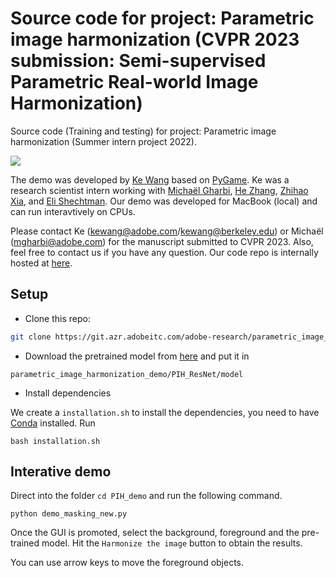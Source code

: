 # Source code for project: Parametric image harmonization (CVPR 2023 submission: Semi-supervised Parametric Real-world Image Harmonization)
Source code (Training and testing) for project: Parametric image harmonization (Summer intern project 2022). 

<img src='github_images/Figure_teaser.png'>


The demo was developed by [Ke Wang](people.eecs.berkeley.edu/~kewang) based on [PyGame](https://www.pygame.org/news). Ke was a research scientist intern working with [Michaël Gharbi](http://mgharbi.com/), [He Zhang](https://sites.google.com/site/hezhangsprinter/), [Zhihao Xia](https://likesum.github.io/), and [Eli Shechtman](https://research.adobe.com/person/eli-shechtman/). Our demo was developed for MacBook (local) and can run interavtively on CPUs.

Please contact Ke (kewang@adobe.com/kewang@berkeley.edu) or Michaël (mgharbi@adobe.com) for the manuscript submitted to CVPR 2023. Also, feel free to contact us if you have any question. Our code repo is internally hosted at [here](https://git.azr.adobeitc.com/mgharbi/PIH).

## Setup

- Clone this repo:
```bash
git clone https://git.azr.adobeitc.com/adobe-research/parametric_image_harmonization_demo.git
```

- Download the pretrained model from [here](https://adobe-my.sharepoint.com/:u:/p/kewang/EWx38imIw2NCqYHsWqlRjoYBjyQueSfCpnWsMphBqUuqng?e=vAgnb0) and put it in 

```
parametric_image_harmonization_demo/PIH_ResNet/model
```
- Install dependencies

We create a `installation.sh` to install the dependencies, you need to have [Conda](https://docs.conda.io/en/latest/) installed. Run

```
bash installation.sh
```

## Interative demo

Direct into the folder `cd PIH_demo` and run the following command.

```
python demo_masking_new.py
```

Once the GUI is promoted, select the background, foreground and the pre-trained model. Hit the `Harmonize the image` button to obtain the results.

You can use arrow keys to move the foreground objects.
